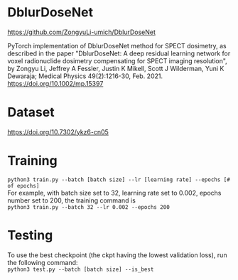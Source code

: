 # DblurDoseNet

https://github.com/ZongyuLi-umich/DblurDoseNet

PyTorch implementation of DblurDoseNet
method for SPECT dosimetry,
as described in the paper
"DblurDoseNet: A deep residual learning network for voxel radionuclide dosimetry compensating for SPECT imaging resolution",
by
Zongyu Li, Jeffrey A Fessler, Justin K Mikell, Scott J Wilderman, Yuni K Dewaraja;
Medical Physics 49(2):1216-30, Feb. 2021.
https://doi.org/10.1002/mp.15397

# Dataset 

https://doi.org/10.7302/ykz6-cn05

# Training
`python3 train.py --batch [batch size] --lr [learning rate] --epochs [# of epochs]` <br>
For example, with batch size set to 32, learning rate set to 0.002, epochs number set to 200, 
the training command is <br>
`python3 train.py --batch 32 --lr 0.002 --epochs 200`

# Testing
To use the best checkpoint (the ckpt having the lowest validation loss), run the following command: <br>
`python3 test.py --batch [batch size] --is_best`

